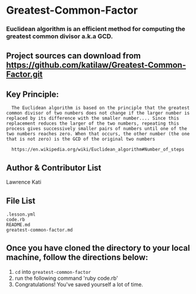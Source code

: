 # Greatest-Common-Factor

### Euclidean algorithm is an efficient method for computing the greatest common divisor a.k.a GCD.

Project sources can download from https://github.com/katilaw/Greatest-Common-Factor.git
---

Key Principle:
---
```
  The Euclidean algorithm is based on the principle that the greatest common divisor of two numbers does not change if the larger number is replaced by its difference with the smaller number.... Since this replacement reduces the larger of the two numbers, repeating this process gives successively smaller pairs of numbers until one of the two numbers reaches zero. When that occurs, the other number (the one that is not zero) is the GCD of the original two numbers

  https://en.wikipedia.org/wiki/Euclidean_algorithm#Number_of_steps
```

Author & Contributor List
-------
Lawrence Kati

File List
----------
```
.lesson.yml
code.rb
README.md
greatest-common-factor.md
```

Once you have cloned the directory to your local machine, follow the directions below:
-----
1. `cd` into `greatest-common-factor`
2. run the following command 'ruby code.rb'
3. Congratulations! You've saved yourself a lot of time.
